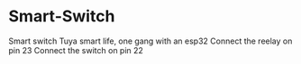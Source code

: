 # Smart-Switch
Smart switch Tuya smart life, one gang with an esp32
Connect the reelay on pin 23
Connect the switch on pin 22
